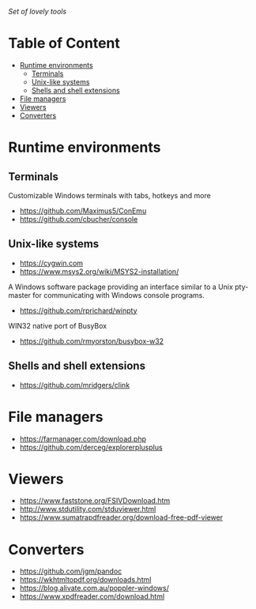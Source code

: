 _Set of lovely tools_

<!-- md-toc-begin -->
# Table of Content
* [Runtime environments](#runtime-environments)
  * [Terminals](#terminals)
  * [Unix-like systems](#unix-like-systems)
  * [Shells and shell extensions](#shells-and-shell-extensions)
* [File managers](#file-managers)
* [Viewers](#viewers)
* [Converters](#converters)
<!-- md-toc-end -->

# Runtime environments

## Terminals

Customizable Windows terminals with tabs, hotkeys and more

* https://github.com/Maximus5/ConEmu
* https://github.com/cbucher/console

## Unix-like systems

* https://cygwin.com
* https://www.msys2.org/wiki/MSYS2-installation/

A Windows software package providing an interface similar to a Unix pty-master for communicating with Windows console programs.

* https://github.com/rprichard/winpty

WIN32 native port of BusyBox

* https://github.com/rmyorston/busybox-w32

## Shells and shell extensions

* https://github.com/mridgers/clink

# File managers

* https://farmanager.com/download.php
* https://github.com/derceg/explorerplusplus

# Viewers

* https://www.faststone.org/FSIVDownload.htm
* http://www.stdutility.com/stduviewer.html
* https://www.sumatrapdfreader.org/download-free-pdf-viewer

# Converters

* https://github.com/jgm/pandoc
* https://wkhtmltopdf.org/downloads.html
* https://blog.alivate.com.au/poppler-windows/
* https://www.xpdfreader.com/download.html
